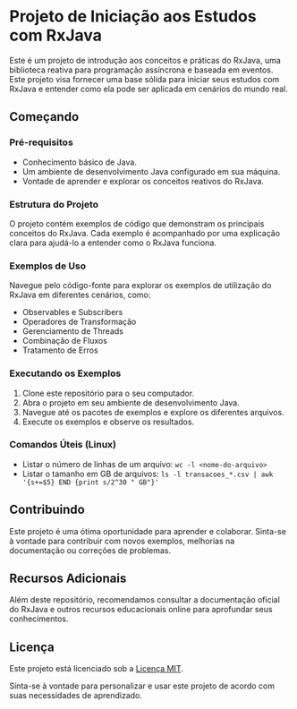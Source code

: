 # Projeto de Iniciação aos Estudos com RxJava

Este é um projeto de introdução aos conceitos e práticas do RxJava, uma biblioteca reativa para programação assíncrona e baseada em eventos. Este projeto visa fornecer uma base sólida para iniciar seus estudos com RxJava e entender como ela pode ser aplicada em cenários do mundo real.

## Começando

### Pré-requisitos

- Conhecimento básico de Java.
- Um ambiente de desenvolvimento Java configurado em sua máquina.
- Vontade de aprender e explorar os conceitos reativos do RxJava.

### Estrutura do Projeto

O projeto contém exemplos de código que demonstram os principais conceitos do RxJava. Cada exemplo é acompanhado por uma explicação clara para ajudá-lo a entender como o RxJava funciona.

### Exemplos de Uso

Navegue pelo código-fonte para explorar os exemplos de utilização do RxJava em diferentes cenários, como:

- Observables e Subscribers
- Operadores de Transformação
- Gerenciamento de Threads
- Combinação de Fluxos
- Tratamento de Erros

### Executando os Exemplos

1. Clone este repositório para o seu computador.
2. Abra o projeto em seu ambiente de desenvolvimento Java.
3. Navegue até os pacotes de exemplos e explore os diferentes arquivos.
4. Execute os exemplos e observe os resultados.

### Comandos Úteis (Linux)
- Listar o número de linhas de um arquivo: `wc -l <nome-do-arquivo>`
- Listar o tamanho em GB de arquivos: `ls -l transacoes_*.csv | awk '{s+=$5} END {print s/2^30 " GB"}'`

## Contribuindo

Este projeto é uma ótima oportunidade para aprender e colaborar. Sinta-se à vontade para contribuir com novos exemplos, melhorias na documentação ou correções de problemas.

## Recursos Adicionais

Além deste repositório, recomendamos consultar a documentação oficial do RxJava e outros recursos educacionais online para aprofundar seus conhecimentos.

## Licença

Este projeto está licenciado sob a [Licença MIT](LICENSE).

Sinta-se à vontade para personalizar e usar este projeto de acordo com suas necessidades de aprendizado.

